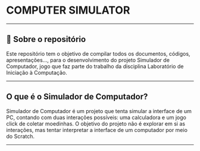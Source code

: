 # COMPUTER SIMULATOR
---

## 📑 Sobre o repositório

Este repositório tem o objetivo de compilar todos os documentos, códigos, apresentações..., para o desenvolvimento do projeto Simulador de Computador, jogo que faz parte do trabalho da disciplina Laboratório de Iniciação à Computação.

---

## O que é o Simulador de Computador?

Simulador de Computador é um projeto que tenta simular a interface de um PC, contando com duas interações possíveis: uma calculadora e um jogo click de coletar moedinhas. O objetivo do projeto não é explorar em si as interações, mas tentar interpretar a interface de um computador por meio do Scratch.

---


